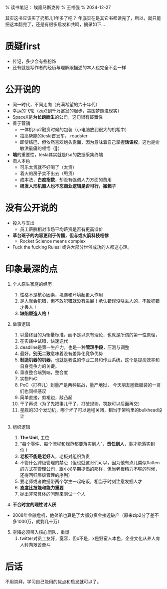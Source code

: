 % 读书笔记： 埃隆马斯克传
% 王福强
% 2024-12-27

其实这书应该买了扔那儿1年多了吧？ 年底实在是其它书都读完了，所以，就只能把这本翻完了，还是有很多启发和共鸣，摘录如下...

# 质疑first

- 传记，多少会有些粉饰
- 还有就是写作者的经历与理解跟描述的本人也完全不会一样

# 公开说的

- 同一时代，不同走向（充满希望的六十年代）
- 幸运的飞轮（zip2到千万富翁的起步，美国梦照进现实）
- SpaceX是**为长跑而生**的公司，这句很有鼓舞性
- 善于营销
  - 一体机zip2融资时候的包装（小电脑放到很大的机柜中）
  - 拉高势能的tesla首发车， roadster
  - 即使结巴，但依然喜欢炮头露面，因为意味着自己掌握**话语权**，这也是俞敏洪最痛的领悟（🤣）  
- **端**的重要性，tesla其实就是fsd的数据采集终端
- 商人本色
  - 可乐太贵就不好喝了（太贵）
  - 着火的房子卖不出去（甩货）
  - 成本法，**白痴指数**，却没有强调人力方面的费用
  - **研发人形机器人也不忘商业逻辑是否可行，搬箱子**

# 没有公开说的

- 投入与支出
  - 员工薪酬相对市场平均薪资是否有更高溢价
- **草台班子的内容更利于传播，但与或火箭科技相悖**
  - Rocket Science means complex
- Fuck the fucking Rules! 或许大部分世俗成功的人都这心理。


# 印象最深的点

1. 个人原生家庭的经历
   1. 性格不是核心因素，境遇和环境起更大作用
   2. 是人就会犯错，但不敢犯错就没有进展！承认错误没啥丢人的，不敢犯错才丢人！
   3. **缺陷塑造人格！**

2. 做事逻辑
   1. 以最终目的为衡量标准，而不是以原有理论，也就是所谓的第一性原理，
   2. 在实践中试错，快速迭代
   3. deadline是第一生产力，也是一种**管理手段**，压测与调整
   4. 最好，**别无二致**意味着没有差异化竞争优势
   5. **制造机器的机器**，也就是我说的作业工具和作业系统，这个是提高效率和自身竞争力的关键。
   6. 垂直整合端到端，整合度
   7. 实物PoC
   8. PoC（打样儿）到量产是两种挑战，量产地狱， 今天朋友圈做服装的一哥们也同样感叹
   9. 简单直接，剪裙边，敲凸起
   10. 干了再说（为了先把事儿干了，打破规则，罚款可以后面再交）
   11. 星舰的33个发动机，哪个坏了可以远程关闭，相当于架构里的bulkhead设计

3. 组织逻辑
   1. **The Unit**, 工位
   2. “每个零件、每个流程和规范都要落实到人”，**责任到人**，事才能落实到位！
   3. **老板不能是老好人**，老板对组织负责
   4. 不管什么跨级管理的禁忌（但也就这哥们可以，因为他有点儿类似flatten的方式在管理公司，跟小米早期提倡的那样，但当老板精力不够的时候，还得回归层级管理的序列）
   5. 要老师或者教授带两个学生一起吃饭，相当于时刻注意发掘人才
   6. **态度比技能和能力重要**
   7. 抛出非常具体的问题来测试一个人

4. **不合时宜的理性讨人厌**
  - 2008年金融危机，他弟弟也算是了大部分资金接近破产（原来zip2分了差不多1000万，就剩几十万）

5. 空降必须带入核心团队，重塑
   1. twitter对员工友好，宽容，但x不是，x是野蛮人本色，企业文化从养人育人转向艰苦奋斗

# 后话

不用崇拜，学习自己能用的优点和启发就可以了。







